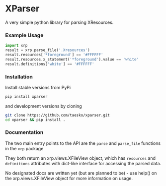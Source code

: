 XParser
=======
A very simple python library for parsing XResources.

### Example Usage
```python
import xrp
result = xrp.parse_file('.Xresources')
result.resources['*foreground'] == '#FFFFFF'
result.resources.x_statement('*foreground').value == 'white'
result.definitions['white'] == '#FFFFFF'
```

### Installation
Install stable versions from PyPi

```bash
pip install xparser
``` 

and development versions by cloning

```bash
git clone https://github.com/taesko/xparser.git
cd xparser && pip install .
```

### Documentation
The two main entry points to the API are the `parse` and `parse_file` functions in the `xrp` package

They both return an xrp.views.XFileView object, which has `resources` and `definitions` attributes with
dict-like interface for accessing the parsed data.

No designated docs are written yet (but are planned to be) - use help() on the xrp.views.XFileView object
for more information on usage.
